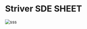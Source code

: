 # Striver SDE SHEET
![sss](https://takeuforward.org/wp-content/uploads/2022/01/Strivers-SDE-Sheet-1-1024x512.webp)
